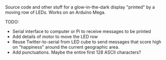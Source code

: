 Source code and other stuff for a glow-in-the-dark display "printed" by a moving row of LEDs.  Works on an Arduino Mega.

TODO:  
- Serial interface to computer or Pi to receive messages to be printed
- Add details of motor to move the LED row
- Reuse Twitter-to-serial from LED cube to send messages that score high on "happiness" around the current geographic area.
- Add punctuations.  Maybe the entire first 128 ASCII characters?

